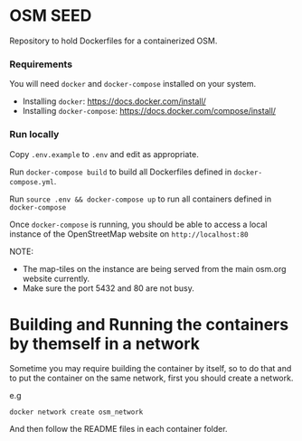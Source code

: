# OSM SEED

Repository to hold Dockerfiles for a containerized OSM.

### Requirements

You will need `docker` and `docker-compose` installed on your system.

  - Installing `docker`: https://docs.docker.com/install/
  - Installing `docker-compose`: https://docs.docker.com/compose/install/

### Run locally

Copy `.env.example` to `.env` and edit as appropriate. 

Run `docker-compose build` to build all Dockerfiles defined in `docker-compose.yml`.

Run `source .env && docker-compose up` to run all containers defined in `docker-compose`

Once `docker-compose` is running, you should be able to access a local instance of the OpenStreetMap website on `http://localhost:80`

NOTE: 
 
 - The map-tiles on the instance are being served from the main osm.org website currently.
 - Make sure the port 5432 and 80 are not busy.


# Building and Running the containers by themself in a network

Sometime you may require building the container by itself, so to do that and to put the container on the same network, first you should create a network.

e.g

```
docker network create osm_network

```
 And then follow the README files in each container folder. 